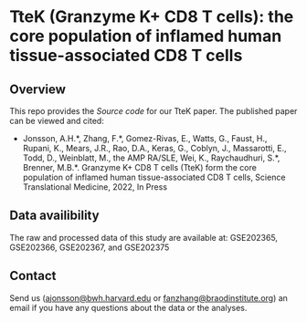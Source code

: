 # TteK (Granzyme K+ CD8 T cells): the core population of inflamed human tissue-associated CD8 T cells 


## Overview
This repo provides the *Source code* for our TteK paper. The published paper can be viewed and cited:

- Jonsson, A.H.\*, Zhang, F.\*, Gomez-Rivas, E., Watts, G., Faust, H., Rupani, K., Mears, J.R., Rao, D.A., Keras, G., Coblyn, J., Massarotti, E., Todd, D., Weinblatt, M., the AMP RA/SLE, Wei, K., Raychaudhuri, S.\*, Brenner, M.B.\*. Granzyme K+ CD8 T cells (TteK) form the core population of inflamed human tissue-associated CD8 T cells, Science Translational Medicine, 2022, In Press


## Data availibility
The raw and processed data of this study are available at: GSE202365, GSE202366, GSE202367, and GSE202375


## Contact
Send us (ajonsson@bwh.harvard.edu or fanzhang@braodinstitute.org) an email if you have any questions about the data or the analyses.
